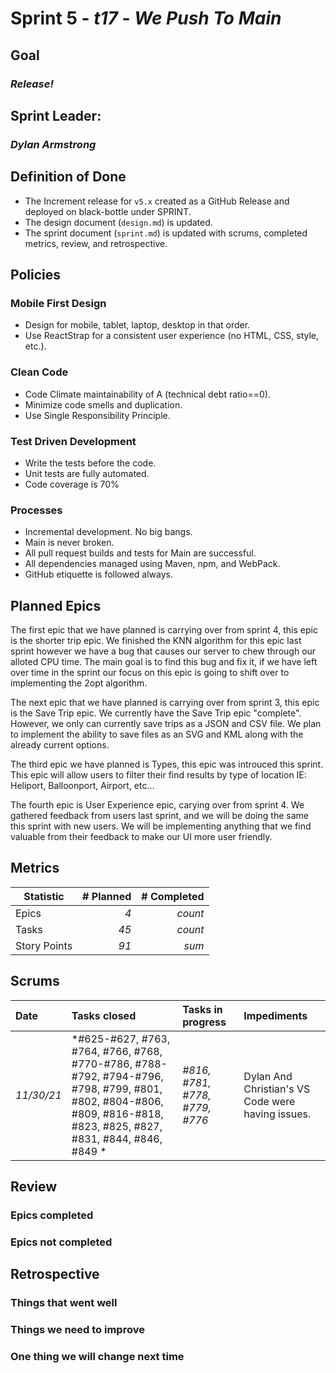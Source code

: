 # Sprint 5 - *t17* - *We Push To Main*

## Goal
### *Release!*

## Sprint Leader: 
### *Dylan Armstrong*

## Definition of Done

* The Increment release for `v5.x` created as a GitHub Release and deployed on black-bottle under SPRINT.
* The design document (`design.md`) is updated.
* The sprint document (`sprint.md`) is updated with scrums, completed metrics, review, and retrospective.

## Policies

### Mobile First Design
* Design for mobile, tablet, laptop, desktop in that order.
* Use ReactStrap for a consistent user experience (no HTML, CSS, style, etc.).

### Clean Code
* Code Climate maintainability of A (technical debt ratio==0).
* Minimize code smells and duplication.
* Use Single Responsibility Principle.

### Test Driven Development
* Write the tests before the code.
* Unit tests are fully automated.
* Code coverage is 70%

### Processes
* Incremental development.  No big bangs.
* Main is never broken. 
* All pull request builds and tests for Main are successful.
* All dependencies managed using Maven, npm, and WebPack.
* GitHub etiquette is followed always.


## Planned Epics
The first epic that we have planned is carrying over from sprint 4, this epic is the shorter trip epic. We finished the KNN algorithm for this epic last sprint however we have a bug that causes our server to chew through our alloted CPU time. The main goal is to find this bug and fix it, if we have left over time in the sprint our focus on this epic is going to shift over to implementing the 2opt algorithm.

The next epic that we have planned is carrying over from sprint 3, this epic is the Save Trip epic. We currently have the Save Trip epic "complete". However, we only can currently save trips as a JSON and CSV file. We plan to implement the ability to save files as an SVG and KML along with the already current options.

The third epic we have planned is Types, this epic was introuced this sprint. This epic will allow users to filter their find results by type of location IE: Heliport, Balloonport, Airport, etc... 

The fourth epic is User Experience epic, carying over from sprint 4. We gathered feedback from users last sprint, and we will be doing the same this sprint with new users. We will be implementing anything that we find valuable from their feedback to make our UI more user friendly.

## Metrics

| Statistic | # Planned | # Completed |
| --- | ---: | ---: |
| Epics | *4* | *count* |
| Tasks |  *45*   | *count* | 
| Story Points |  *91*  | *sum* | 


## Scrums

| Date | Tasks closed  | Tasks in progress | Impediments |
| :--- | :--- | :--- | :--- |
| *11/30/21* | *#625-#627, #763, #764, #766, #768, #770-#786, #788-#792, #794-#796, #798, #799, #801, #802, #804-#806, #809, #816-#818, #823, #825, #827, #831, #844, #846, #849 * | *#816, #781, #778, #779, #776* | Dylan And Christian's VS Code were having issues. | 


## Review

### Epics completed  

### Epics not completed 

## Retrospective

### Things that went well

### Things we need to improve

### One thing we will change next time
